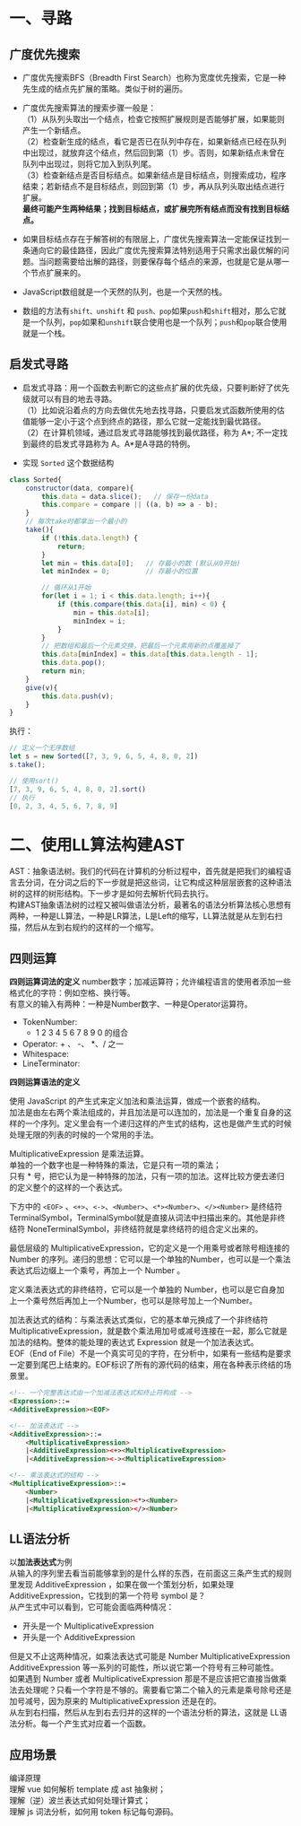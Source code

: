 # 一、寻路
## 广度优先搜索  

* 广度优先搜索BFS（Breadth First Search）也称为宽度优先搜索，它是一种先生成的结点先扩展的策略。类似于树的遍历。  
* 广度优先搜索算法的搜索步骤一般是：  
（1）从队列头取出一个结点，检查它按照扩展规则是否能够扩展，如果能则产生一个新结点。  
（2）检查新生成的结点，看它是否已在队列中存在，如果新结点已经在队列中出现过，就放弃这个结点，然后回到第（1）步。否则，如果新结点未曾在队列中出现过，则将它加入到队列尾。   
（3）检查新结点是否目标结点。如果新结点是目标结点，则搜索成功，程序结束；若新结点不是目标结点，则回到第（1）步，再从队列头取出结点进行扩展。    
**最终可能产生两种结果；找到目标结点，或扩展完所有结点而没有找到目标结点。**    

* 如果目标结点存在于解答树的有限层上，广度优先搜索算法一定能保证找到一条通向它的最佳路径，因此广度优先搜索算法特别适用于只需求出最优解的问题。当问题需要给出解的路径，则要保存每个结点的来源，也就是它是从哪一个节点扩展来的。  

* JavaScript数组就是一个天然的队列，也是一个天然的栈。   
* 数组的方法有`shift、unshift` 和 `push、pop`如果`push`和`shift`相对，那么它就是一个队列，`pop`如果和`unshift`联合使用也是一个队列；`push`和`pop`联合使用就是一个栈。    

## 启发式寻路  

* 启发式寻路：用一个函数去判断它的这些点扩展的优先级，只要判断好了优先级就可以有目的地去寻路。  
（1）比如说沿着点的方向去做优先地去找寻路，只要启发式函数所使用的估值能够一定小于这个点到终点的路径，那么它就一定能找到最优路径。  
（2）在计算机领域，通过启发式寻路能够找到最优路径，称为 A*; 不一定找到最终的启发式寻路称为 A。A*是A寻路的特例。 

* 实现 `Sorted` 这个数据结构
``` javascript
class Sorted{
    constructor(data, compare){ 
        this.data = data.slice();   // 保存一份data
        this.compare = compare || ((a, b) => a - b);  
    }
    // 每次take时都拿出一个最小的
    take(){
        if (!this.data.length) {
            return;     
        }
        let min = this.data[0];   // 存最小的数 (默认从0开始)
        let minIndex = 0;         // 存最小的位置

        // 循环从1开始
        for(let i = 1; i < this.data.length; i++){
            if (this.compare(this.data[i], min) < 0) {
                min = this.data[i];  
                minIndex = i;
            }
        }
        // 把数组和最后一个元素交换，把最后一个元素用新的点覆盖掉了
        this.data[minIndex] = this.data[this.data.length - 1];          
        this.data.pop();
        return min;
    }
    give(v){
        this.data.push(v);   
    }
}
```

执行：
``` javascript
// 定义一个无序数组
let s = new Sorted([7, 3, 9, 6, 5, 4, 8, 0, 2])
s.take();  

// 使用sort()
[7, 3, 9, 6, 5, 4, 8, 0, 2].sort()
// 执行
[0, 2, 3, 4, 5, 6, 7, 8, 9]
```

# 二、使用LL算法构建AST
AST：抽象语法树。我们的代码在计算机的分析过程中，首先就是把我们的编程语言去分词，在分词之后的下一步就是把这些词，让它构成这种层层嵌套的这种语法树的这样的树形结构。下一步才是如何去解析代码去执行。  
构建AST抽象语法树的过程又被叫做语法分析，最著名的语法分析算法核心思想有两种，一种是LL算法，一种是LR算法，L是Left的缩写，LL算法就是从左到右扫描，然后从左到右规约的这样的一个缩写。    

## 四则运算
**四则运算词法的定义**
number数字；加减运算符；允许编程语言的使用者添加一些格式化的字符：例如空格、换行等。  
有意义的输入有两种：一种是Number数字、一种是Operator运算符。  
* TokenNumber:  
    * 1 2 3 4 5 6 7 8 9 0 的组合  
* Operator: + 、 -、 *、/ 之一
* Whitespace: <SP>
* LineTerminator: <LF> <CR>  

**四则运算语法的定义**  

使用 JavaScript 的产生式来定义加法和乘法运算，做成一个嵌套的结构。  
加法是由左右两个乘法组成的，并且加法是可以连加的，加法是一个重复自身的这样的一个序列。定义里会有一个递归这样的产生式的结构，这也是做产生式的时候处理无限的列表的时候的一个常用的手法。  
  
MultiplicativeExpression 是乘法运算。  
单独的一个数字也是一种特殊的乘法，它是只有一项的乘法；  
只有 * 号，把它认为是一种特殊的加法，只有一项的加法。这样比较方便去递归的定义整个的这样的一个表达式。     

下方中的 `<EOF>` 、`<+>`、`<->`、`<Number>`、`<*><Number>`、`</><Number>` 是终结符TerminalSymbol，TerminalSymbol就是直接从词法中扫描出来的。其他是非终结符 NoneTerminalSymbol，非终结符就是拿终结符的组合定义出来的。 

最低层级的 MultiplicativeExpression，它的定义是一个用乘号或者除号相连接的 Number 的序列。递归的思想：它可以是一个单独的Number，也可以是一个乘法表达式后边缀上一个乘号，再加上一个 Number 。  

定义乘法表达式的非终结符，它可以是一个单独的 Number，也可以是它自身加上一个乘号然后再加上一个Number，也可以是除号加上一个Number。  

加法表达式的结构：与乘法表达式类似，它的基本单元换成了一个非终结符 MultiplicativeExpression，就是数个乘法用加号或减号连接在一起，那么它就是加法的结构。整体的能处理的表达式 Expression 就是一个加法表达式。  
EOF（End of File）不是一个真实可见的字符，在分析中，如果有一些结构是要求一定要到尾巴上结束的。EOF标识了所有的源代码的结束，用在各种表示终结的场景里。

``` html
<!-- 一个完整表达式由一个加减法表达式和终止符构成 -->
<Expression>::=  
<AdditiveExpression><EOF> 

<!-- 加法表达式 -->
<AdditiveExpression>::=
    <MultiplicativeExpression>
    |<AdditiveExpression><+><MultiplicativeExpression>
    |<AdditiveExpression><-><MultiplicativeExpression>

<!-- 乘法表达式的结构 -->
<MultiplicativeExpression>::=
    <Number>
    |<MultiplicativeExpression><*><Number>
    |<MultiplicativeExpression></><Number>
```

## LL语法分析

以**加法表达式**为例  
从输入的序列里去看当前能够拿到的是什么样的东西，在前面这三条产生式的规则里发现 AdditiveExpression ，如果在做一个策划分析，如果处理 AdditiveExpression，它找到的第一个符号 symbol 是？  
从产生式中可以看到，它可能会面临两种情况：  
* 开头是一个 MultiplicativeExpression   
* 开头是一个 AdditiveExpression       

但是又不止这两种情况，如乘法表达式可能是 Number MultiplicativeExpression AdditiveExpression 等一系列的可能性，所以说它第一个符号有三种可能性。    
如果遇到 Number 或者 MultiplicativeExpression 那是不是应该把它直接当做乘法去处理呢？只看一个字符是不够的。需要看它第二个输入的元素是乘号除号还是加号减号，因为原来的 MultiplicativeExpression 还是在的。  
从左到右扫描，然后从左到右去归并的这样的一个语法分析的算法，这就是 LL语法分析。每一个产生式对应着一个函数。

## 应用场景
编译原理  
理解 vue 如何解析 template 成 ast 抽象树；  
理解（逆）波兰表达式如何处理计算式；  
理解 js 词法分析，如何用 token 标记每句源码。










 









